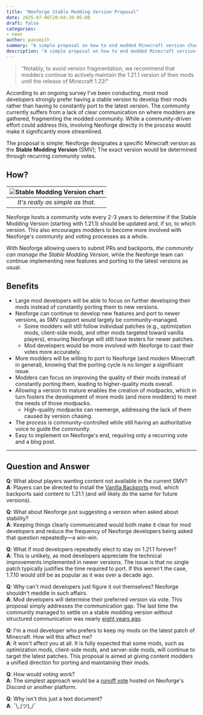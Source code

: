 ```yaml
---
title: "Neoforge Stable Modding Version Proposal"
date: 2025-07-06T20:04:20-05:00
draft: false
categories:
- news
author: pansmith
summary: "A simple proposal on how to end modded Minecraft version chasing with a single step."
description: "A simple proposal on how to end modded Minecraft version chasing with a single step."
---
```

> "Notably, to avoid version fragmentation, we recommend that modders continue to actively maintain the 1.21.1 version of their mods until the release of Minecraft 1.22!"

According to an ongoing survey I've been conducting, most mod developers strongly prefer having a stable version to develop their mods rather than having to constantly port to the latest version. The community currently suffers from a lack of clear communication on where modders are gathered, fragmenting the modded community. While a community-driven effort could address this, involving Neoforge directly in the process would make it significantly more streamlined.

The proposal is simple: Neoforge designates a specific Minecraft version as the **Stable Modding Version** (SMV); The exact version would be determined through recurring community votes.

## How?
<!-- 1. Host a community vote every 2-3 years on if the SMV should be changed. 
2. Done  -->

| ![Stable Modding Version chart](smv-chart.png) |
|:--:|
| *It's really as simple as that.* |

Neoforge hosts a community vote every 2-3 years to determine if the Stable Modding Version (starting with 1.21.1) should be updated and, if so, to which version. This also encourages modders to become more involved with Neoforge's community and voting processes as a whole.

With Neoforge allowing users to submit PRs and backports, *the community can manage the Stable Modding Version*, while the Neoforge team can continue implementing new features and porting to the latest versions as usual.

## Benefits 
- Large mod developers will be able to focus on further developing their mods instead of constantly porting them to new versions.
- Neoforge can continue to develop new features and port to newer versions, as SMV support would largely be community-managed.
    - Some modders will still follow individual patches (e.g., optimization mods, client-side mods, and other mods targeted toward vanilla players), ensuring Neoforge will still have testers for newer patches.
    - Mod developers would be more involved with Neoforge to cast their votes more accurately.
- More modders will be willing to port to Neoforge (and modern Minecraft in general), knowing that the porting cycle is no longer a significant issue.
- Modders can focus on improving the quality of their mods instead of constantly porting them, leading to higher-quality mods overall.
- Allowing a version to mature enables the creation of modpacks, which in turn fosters the development of more mods (and more modders) to meet the needs of those modpacks.
    - High-quality modpacks can reemerge, addressing the lack of them caused by version chasing.
- The process is community-controlled while still having an authoritative voice to guide the community.
- Easy to implement on Neoforge's end, requiring only a recurring vote and a blog post.

---

## Question and Answer

**Q**: What about players wanting content not available in the current SMV? \
**A**: Players can be directed to install the [Vanilla Backports](https://www.curseforge.com/minecraft/mc-mods/vanillabackport) mod, which backports said content to 1.21.1 (and will likely do the same for future versions).

**Q**: What about Neoforge just suggesting a version when asked about stability? \
**A**: Keeping things clearly communicated would both make it clear for mod developers and reduce the frequency of Neoforge developers being asked that question repeatedly—a win-win.

**Q**: What if mod developers repeatedly elect to stay on 1.21.1 forever? \
**A**: This is unlikely, as mod developers appreciate the technical improvements implemented in newer versions. The issue is that no single patch typically justifies the time required to port. If this weren't the case, 1.7.10 would still be as popular as it was over a decade ago.

**Q**: Why can't mod developers just figure it out themselves? Neoforge shouldn't meddle in such affairs. \
**A**: Mod developers will determine their preferred version via vote. This proposal simply addresses the communication gap. The last time the community managed to settle on a stable modding version without structured communication was nearly [eight years ago](https://howoldisminecraft1122.today/).

**Q**: I'm a mod developer who prefers to keep my mods on the latest patch of Minecraft. How will this affect me? \
**A**: It won't affect you at all. It is fully expected that some mods, such as optimization mods, client-side mods, and server-side mods, will continue to target the latest patches. This proposal is aimed at giving content modders a unified direction for porting and maintaining their mods.

**Q**: How would voting work? \
**A**: The simplest approach would be a [runoff vote](https://en.wikipedia.org/wiki/Runoff_voting) hosted on Neoforge's Discord or another platform.

**Q**: Why isn't this just a text document? \
**A**: ¯\\_(ツ)\_/¯


